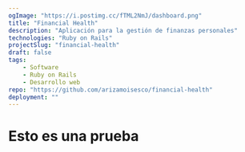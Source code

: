 ```yaml
---
ogImage: "https://i.postimg.cc/fTML2NmJ/dashboard.png"
title: "Financial Health"
description: "Aplicación para la gestión de finanzas personales"
technologies: "Ruby on Rails"
projectSlug: "financial-health"
draft: false
tags: 
    - Software
    - Ruby on Rails
    - Desarrollo web
repo: "https://github.com/arizamoisesco/financial-health"
deployment: ""
---
```


# Esto es una prueba